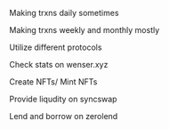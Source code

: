Making trxns daily sometimes

Making trxns weekly and monthly mostly

Utilize different protocols

Check stats on wenser.xyz

Create NFTs/ Mint NFTs

Provide liqudity on syncswap

Lend and borrow on zerolend
